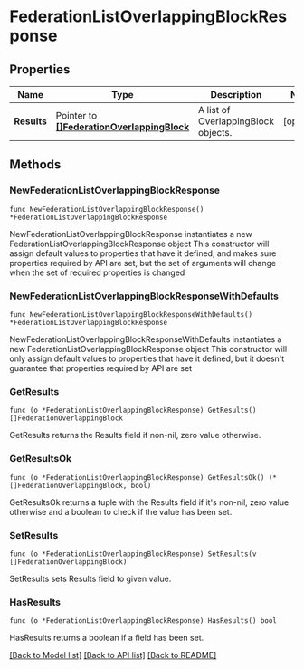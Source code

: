 # FederationListOverlappingBlockResponse

## Properties

Name | Type | Description | Notes
------------ | ------------- | ------------- | -------------
**Results** | Pointer to [**[]FederationOverlappingBlock**](FederationOverlappingBlock.md) | A list of OverlappingBlock objects. | [optional] 

## Methods

### NewFederationListOverlappingBlockResponse

`func NewFederationListOverlappingBlockResponse() *FederationListOverlappingBlockResponse`

NewFederationListOverlappingBlockResponse instantiates a new FederationListOverlappingBlockResponse object
This constructor will assign default values to properties that have it defined,
and makes sure properties required by API are set, but the set of arguments
will change when the set of required properties is changed

### NewFederationListOverlappingBlockResponseWithDefaults

`func NewFederationListOverlappingBlockResponseWithDefaults() *FederationListOverlappingBlockResponse`

NewFederationListOverlappingBlockResponseWithDefaults instantiates a new FederationListOverlappingBlockResponse object
This constructor will only assign default values to properties that have it defined,
but it doesn't guarantee that properties required by API are set

### GetResults

`func (o *FederationListOverlappingBlockResponse) GetResults() []FederationOverlappingBlock`

GetResults returns the Results field if non-nil, zero value otherwise.

### GetResultsOk

`func (o *FederationListOverlappingBlockResponse) GetResultsOk() (*[]FederationOverlappingBlock, bool)`

GetResultsOk returns a tuple with the Results field if it's non-nil, zero value otherwise
and a boolean to check if the value has been set.

### SetResults

`func (o *FederationListOverlappingBlockResponse) SetResults(v []FederationOverlappingBlock)`

SetResults sets Results field to given value.

### HasResults

`func (o *FederationListOverlappingBlockResponse) HasResults() bool`

HasResults returns a boolean if a field has been set.


[[Back to Model list]](../README.md#documentation-for-models) [[Back to API list]](../README.md#documentation-for-api-endpoints) [[Back to README]](../README.md)


